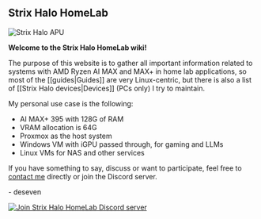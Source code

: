 ## Strix Halo HomeLab

![Strix Halo APU](./strix-halo.jpg)

**Welcome to the Strix Halo HomeLab wiki!**

The purpose of this website is to gather all important information related to systems with AMD Ryzen AI MAX and MAX+ in home lab applications, so most of the [[guides|Guides]] are very Linux-centric, but there is also a list of [[Strix Halo devices|Devices]] (PCs only) I try to maintain.

My personal use case is the following:
 - AI MAX+ 395 with 128G of RAM
 - VRAM allocation is 64G
 - Proxmox as the host system
 - Windows VM with iGPU passed through, for gaming and LLMs
 - Linux VMs for NAS and other services

If you have something to say, discuss or want to participate, feel free to [contact me](https://d7.wtf/contact) directly or join the Discord server.

\- deseven

[![Join Strix Halo HomeLab Discord server](./join-us-discord.png)](https://discord.gg/pnPRyucNrG)
